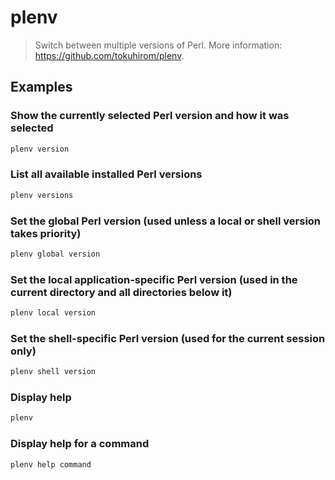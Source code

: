 # plenv

> Switch between multiple versions of Perl. More information: <https://github.com/tokuhirom/plenv>.

## Examples

### Show the currently selected Perl version and how it was selected

```bash
plenv version
```

### List all available installed Perl versions

```bash
plenv versions
```

### Set the global Perl version (used unless a local or shell version takes priority)

```bash
plenv global version
```

### Set the local application-specific Perl version (used in the current directory and all directories below it)

```bash
plenv local version
```

### Set the shell-specific Perl version (used for the current session only)

```bash
plenv shell version
```

### Display help

```bash
plenv
```

### Display help for a command

```bash
plenv help command
```
